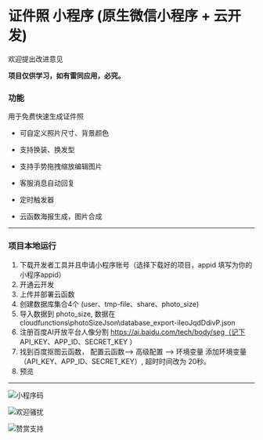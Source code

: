 
# 证件照 小程序 (原生微信小程序 + 云开发)
欢迎提出改进意见

**项目仅供学习，如有雷同应用，必究。**
### 功能

用于免费快速生成证件照

- 可自定义照片尺寸、背景颜色 
- 支持换装、换发型 
- 支持手势拖拽缩放编辑图片


- 客服消息自动回复
- 定时触发器
- 云函数海报生成，图片合成

--------------------
### 项目本地运行
1. 下载开发者工具并且申请小程序账号（选择下载好的项目，appid 填写为你的小程序appid）
2. 开通云开发
3. 上传并部署云函数
4. 创建数据库集合4个  (user、tmp-file、share、photo_size)
5. 导入数据到 photo_size,  数据在 cloudfunctions\photoSizeJson\database_export-iIeoJqdDdivP.json
6. 注册百度AI开放平台人像分割   https://ai.baidu.com/tech/body/seg（记下 API_KEY、APP_ID、SECRET_KEY ）
7. 找到百度抠图云函数， 配置云函数--> 高级配置 --> 环境变量 添加环境变量（API_KEY、APP_ID、SECRET_KEY）, 超时时间改为 20秒。
8. 预览
-------------------------

![小程序码](https://6465-dev-4iov0-1301148496.tcb.qcloud.la/%E5%BE%AE%E4%BF%A1%E5%9B%BE%E7%89%87_20210411162950.jpg?sign=1cdabb92e1b2f3ffa846fc4f8007f5f8&t=1618129824)

![欢迎骚扰](https://6465-dev-4iov0-1301148496.tcb.qcloud.la/%E5%BE%AE%E4%BF%A1%E5%9B%BE%E7%89%87_20200606104940.jpg?sign=185169727273f47f237464b4ebf90106&t=1618129640)

![赞赏支持](https://6465-dev-4iov0-1301148496.tcb.qcloud.la/%E5%BE%AE%E4%BF%A1%E5%9B%BE%E7%89%87_20200327222252.jpg?sign=9b042f8caa5f3a4e4506cdd75b04f789&t=1618129652)


